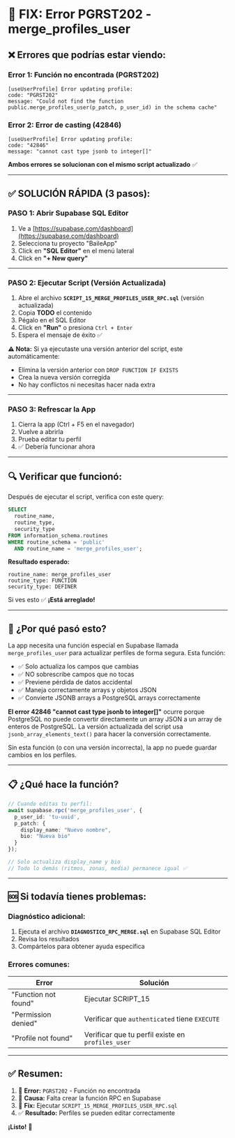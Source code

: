# 🚨 FIX: Error PGRST202 - merge_profiles_user

## ❌ **Errores que podrías estar viendo:**

### **Error 1: Función no encontrada (PGRST202)**
```
[useUserProfile] Error updating profile: 
code: "PGRST202"
message: "Could not find the function public.merge_profiles_user(p_patch, p_user_id) in the schema cache"
```

### **Error 2: Error de casting (42846)**
```
[useUserProfile] Error updating profile: 
code: "42846"
message: "cannot cast type jsonb to integer[]"
```

**Ambos errores se solucionan con el mismo script actualizado** ✅

---

## ✅ **SOLUCIÓN RÁPIDA (3 pasos):**

### **PASO 1: Abrir Supabase SQL Editor**
1. Ve a [https://supabase.com/dashboard](https://supabase.com/dashboard)
2. Selecciona tu proyecto "BaileApp"
3. Click en **"SQL Editor"** en el menú lateral
4. Click en **"+ New query"**

---

### **PASO 2: Ejecutar Script (Versión Actualizada)**
1. Abre el archivo **`SCRIPT_15_MERGE_PROFILES_USER_RPC.sql`** (versión actualizada)
2. Copia **TODO** el contenido
3. Pégalo en el SQL Editor
4. Click en **"Run"** o presiona `Ctrl + Enter`
5. Espera el mensaje de éxito ✅

**⚠️ Nota:** Si ya ejecutaste una versión anterior del script, este automáticamente:
- Elimina la versión anterior con `DROP FUNCTION IF EXISTS`
- Crea la nueva versión corregida
- No hay conflictos ni necesitas hacer nada extra

---

### **PASO 3: Refrescar la App**
1. Cierra la app (Ctrl + F5 en el navegador)
2. Vuelve a abrirla
3. Prueba editar tu perfil
4. ✅ Debería funcionar ahora

---

## 🔍 **Verificar que funcionó:**

Después de ejecutar el script, verifica con este query:

```sql
SELECT 
  routine_name,
  routine_type,
  security_type
FROM information_schema.routines
WHERE routine_schema = 'public' 
  AND routine_name = 'merge_profiles_user';
```

**Resultado esperado:**
```
routine_name: merge_profiles_user
routine_type: FUNCTION
security_type: DEFINER
```

Si ves esto ✅ **¡Está arreglado!**

---

## 🤔 **¿Por qué pasó esto?**

La app necesita una función especial en Supabase llamada `merge_profiles_user` para actualizar perfiles de forma segura. Esta función:

- ✅ Solo actualiza los campos que cambias
- ✅ NO sobrescribe campos que no tocas
- ✅ Previene pérdida de datos accidental
- ✅ Maneja correctamente arrays y objetos JSON
- ✅ Convierte JSONB arrays a PostgreSQL arrays correctamente

**El error 42846 "cannot cast type jsonb to integer[]"** ocurre porque PostgreSQL no puede convertir directamente un array JSON a un array de enteros de PostgreSQL. La versión actualizada del script usa `jsonb_array_elements_text()` para hacer la conversión correctamente.

Sin esta función (o con una versión incorrecta), la app no puede guardar cambios en los perfiles.

---

## 📋 **¿Qué hace la función?**

```typescript
// Cuando editas tu perfil:
await supabase.rpc('merge_profiles_user', {
  p_user_id: 'tu-uuid',
  p_patch: { 
    display_name: "Nuevo nombre",
    bio: "Nueva bio"
  }
});

// Solo actualiza display_name y bio
// Todo lo demás (ritmos, zonas, media) permanece igual ✅
```

---

## 🆘 **Si todavía tienes problemas:**

### **Diagnóstico adicional:**

1. Ejecuta el archivo **`DIAGNOSTICO_RPC_MERGE.sql`** en Supabase SQL Editor
2. Revisa los resultados
3. Compártelos para obtener ayuda específica

### **Errores comunes:**

| Error | Solución |
|-------|----------|
| "Function not found" | Ejecutar SCRIPT_15 |
| "Permission denied" | Verificar que `authenticated` tiene `EXECUTE` |
| "Profile not found" | Verificar que tu perfil existe en `profiles_user` |

---

## ✅ **Resumen:**

1. 🔴 **Error:** `PGRST202` - Función no encontrada
2. 📝 **Causa:** Falta crear la función RPC en Supabase
3. 🔧 **Fix:** Ejecutar `SCRIPT_15_MERGE_PROFILES_USER_RPC.sql`
4. ✅ **Resultado:** Perfiles se pueden editar correctamente

**¡Listo!** 🎉

